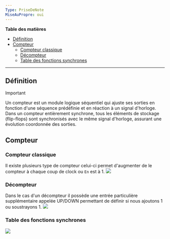 ```yaml
---
Type: PriseDeNote
MiseAuPropre: oui
---
```

**Table des matières**
- [Définition](#d%C3%A9finition)
- [Compteur](#compteur)
	- [Compteur classique](#compteur-classique)
	- [Décompteur](#d%C3%A9compteur)
	- [Table des fonctions synchrones](#table-des-fonctions-synchrones)

___
## Définition
>[!important]
>Un compteur est un module logique séquentiel qui ajuste ses sorties en fonction d'une séquence prédéfinie et en réaction à un signal d'horloge. Dans un compteur entièrement synchrone, tous les éléments de stockage (flip-flops) sont synchronisés avec le même signal d'horloge, assurant une évolution coordonnée des sorties.

## Compteur
### Compteur classique
Il existe plusieurs type de compteur celui-ci permet d'augmenter de le compteur à chaque coup de clock ou `En` est à 1.
![](../../../../../S0/PiecesJointes/Pasted%20image%2020240105154317.png)
### Décompteur
Dans le cas d'un décompteur il possède une entrée particulière supplémentaire appelée UP/DOWN permettant de définir si nous ajoutons 1 ou soustrayons 1.
![](../../../../../S0/PiecesJointes/Pasted%20image%2020240105154507.png)
### Table des fonctions synchrones
![](../../../../../S0/PiecesJointes/Pasted%20image%2020240105154806.png)